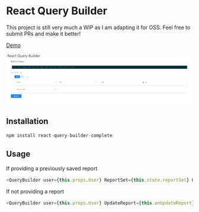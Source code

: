 # React Query Builder

This project is still very much a WIP as I am adapting it for OSS. Feel free to submit PRs and make it better!

[Demo](https://azayzel.github.io/react-query-builder-demo)

!["Example Query Builder"](./query_builder.png)

## Installation

```js
npm install react-query-builder-complete
```

## Usage

 If providing a previously saved report

```js
<QueryBuilder user={this.props.User} ReportSet={this.state.reportSet} UpdateReport={this.onUpdateReport} />
```

If not providing a report

```js
<QueryBuilder user={this.props.User} UpdateReport={this.onUpdateReport}/>
```
